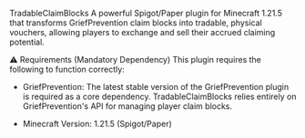 TradableClaimBlocks
A powerful Spigot/Paper plugin for Minecraft 1.21.5 that transforms GriefPrevention claim blocks into tradable, physical vouchers, allowing players to exchange and sell their accrued claiming potential.

⚠️ Requirements (Mandatory Dependency)
This plugin requires the following to function correctly:

* GriefPrevention: The latest stable version of the GriefPrevention plugin is required as a core dependency. TradableClaimBlocks relies entirely on GriefPrevention's API for managing player claim blocks.

* Minecraft Version: 1.21.5 (Spigot/Paper)
